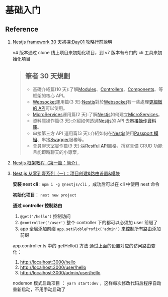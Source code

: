 # 基础入门

## Reference

1. [Nestjs framework 30 天初探:Day01 攻略行前說明](https://ithelp.ithome.com.tw/articles/10190659)

   v4 版本通过 clone 线上项目来初始化项目，到 v7 版本有专门的 cli 工具来初始化项目

   > ## 筆者 30 天規劃
   >
   > - 基礎介紹篇(10 天):了解[Modules](https://docs.nestjs.com/modules)、[Controllers](https://docs.nestjs.com/controllers)、[Components](https://docs.nestjs.com/components)、等框架的核心 API。
   > - [Websocket](https://developer.mozilla.org/zh-TW/docs/WebSockets/WebSockets_reference/WebSocket)運用篇(3 天):[Nestjs](https://nestjs.com/)對於[Websocket](https://developer.mozilla.org/zh-TW/docs/WebSockets/WebSockets_reference/WebSocket)有一些處理[更細緻的 API](https://docs.nestjs.com/websockets/gateways)可以使用。
   > - [MicroServices](https://zh.wikipedia.org/zh-tw/微服務)運用篇(2 天):了解[Nestjs](https://nestjs.com/)如何建立[MicroServices](https://docs.nestjs.com/microservices/basics)。
   > - 資料庫操作篇(3 天):介紹如何透過[Nestjs](https://nestjs.com/)的 API 去[串接操作資料庫](https://docs.nestjs.com/recipes/sql-typeorm)。
   > - 串接第三方 API 運用篇(3 天):介紹如何在[Nestjs](https://nestjs.com/)使用[Passport 模組](https://docs.nestjs.com/recipes/passport)、串接[Swagger](https://docs.nestjs.com/recipes/swagger)服務等。
   > - 會員聊天室實作篇(9 天):採[Restful API](https://stackoverflow.com/questions/671118/what-exactly-is-restful-programming)風格，撰寫具備 CRUD 功能且能即時聊天的小專案。

2. [Nestjs 框架教程（第一篇：简介）](https://keelii.com/2019/07/03/nestjs-framework-tutorial-1/)

3. [Nest.js 从零到壹系列（一）：项目创建&路由设置&模块](https://juejin.im/post/6844904096017678343)

   **安装 nest cli** : `npm i -g @nestjs/cli` ，成功后可以在 cli 中使用 nest 命令

   **初始化项目**： `nest new project`

   **通过 controller 控制路由**

   1. `@get('/hello')` 控制访问
   2. `@controller('/user')` 整个 controller 下的都可以必须加 user 前缀了
   3. app 全局添加前缀 `app.setGlobleProfix('admin')` 来控制所有路由添加前缀

   app.controller.ts 中的 getHello() 方法 通过上面的设置对应的访问路由变化：

   1. <http://localhost:3000/hello>
   2. <http://localhost:3000/user/hello>
   3. <http://localhost:3000/admin/user/hello>

   nodemon 模式启动项目 ： `yarn start:dev` ，这样每次修改代码后程序自动重新启动，不用手动启动了
